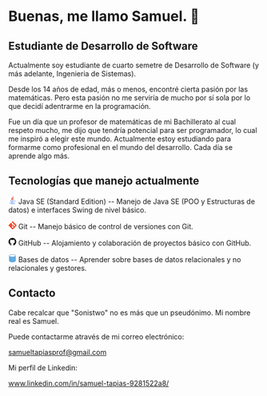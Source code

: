 # Buenas, me llamo Samuel. 👋

## Estudiante de Desarrollo de Software

Actualmente soy estudiante de cuarto semetre de Desarrollo de Software (y más adelante, Ingenieria de Sistemas).

Desde los 14 años de edad, más o menos, encontré cierta pasión por las matemáticas. Pero esta pasión no me serviría de mucho por sí sola por lo que decidí adentrarme en la programación.

Fue un día que un profesor de matemáticas de mi Bachillerato al cual respeto mucho, me dijo que tendría potencial para ser programador, lo cual me inspiró a elegir este mundo.
Actualmente estoy estudiando para formarme como profesional en el mundo del desarrollo. Cada día se aprende algo más.

##

## Tecnologías que manejo actualmente

![JAVA SE](https://github.com/Sonistwo/Sonistwo/blob/main/Recursos/java.png) Java SE (Standard Edition) -- Manejo de Java SE (POO y Estructuras de datos) e interfaces Swing de nivel básico.

![GIT](https://github.com/Sonistwo/Sonistwo/blob/main/Recursos/git.png) Git -- Manejo básico de control de versiones con Git.

![GITHUB](https://github.com/Sonistwo/Sonistwo/blob/main/Recursos/github.png) GitHub -- Alojamiento y colaboración de proyectos básico con GitHub.

![DB](https://github.com/Sonistwo/Sonistwo/blob/main/Recursos/bd.png) Bases de datos -- Aprender sobre bases de datos relacionales y no relacionales y gestores.

##

## Contacto

Cabe recalcar que "Sonistwo" no es más que un pseudónimo. Mi nombre real es Samuel.

Puede contactarme através de mi correo electrónico:

samueltapiasprof@gmail.com

Mi perfil de Linkedin:

www.linkedin.com/in/samuel-tapias-9281522a8/
